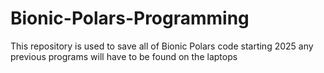 # Bionic-Polars-Programming

This repository is used to save all of Bionic Polars code starting 2025
any previous programs will have to be found on the laptops
